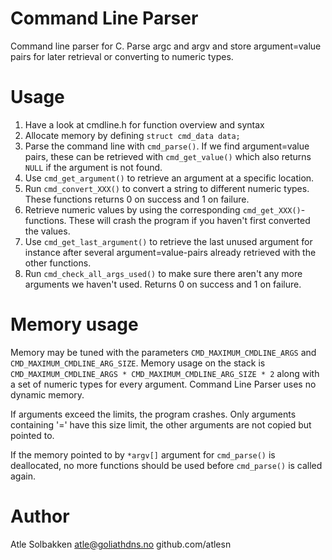 # Command Line Parser
Command line parser for C. Parse argc and argv and store argument=value pairs
for later retrieval or converting to numeric types.

# Usage
1. Have a look at cmdline.h for function overview and syntax
2. Allocate memory by defining `struct cmd_data data;`
3. Parse the command line with `cmd_parse()`. If we find argument=value pairs, these
   can be retrieved with `cmd_get_value()` which also returns `NULL` if the argument is
   not found.
4. Use `cmd_get_argument()` to retrieve an argument at a specific location.
5. Run `cmd_convert_XXX()` to convert a string to different numeric types. These
   functions returns 0 on success and 1 on failure.
6. Retrieve numeric values by using the corresponding `cmd_get_XXX()`-functions. These
   will crash the program if you haven't first converted the values.
7. Use `cmd_get_last_argument()` to retrieve the last unused argument for instance after
   several argument=value-pairs already retrieved with the other functions.
8. Run `cmd_check_all_args_used()` to make sure there aren't any more arguments we haven't
   used. Returns 0 on success and 1 on failure.

# Memory usage
Memory may be tuned with the parameters `CMD_MAXIMUM_CMDLINE_ARGS` and `CMD_MAXIMUM_CMDLINE_ARG_SIZE`. Memory
usage on the stack is `CMD_MAXIMUM_CMDLINE_ARGS * CMD_MAXIMUM_CMDLINE_ARG_SIZE * 2` along with a set of numeric
types for every argument. Command Line Parser uses no dynamic memory.

If arguments exceed the limits, the program crashes. Only arguments containing '='
have this size limit, the other arguments are not copied but pointed to.

If the memory pointed to by `*argv[]` argument for `cmd_parse()` is deallocated, no more functions
should be used before `cmd_parse()` is called again.

# Author
Atle Solbakken atle@goliathdns.no
github.com/atlesn
